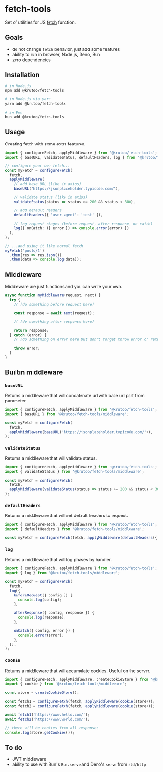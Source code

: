 # fetch-tools

Set of utilities for JS [fetch](https://developer.mozilla.org/en-US/docs/Web/API/Fetch_API/Using_Fetch) function.

## Goals

- do not change `fetch` behavior, just add some features
- ability to run in browser, Node.js, Deno, Bun
- zero dependencies

## Installation

```bash
# in Node.js
npm add @krutoo/fetch-tools

# in Node.js via yarn
yarn add @krutoo/fetch-tools

# in Bun
bun add @krutoo/fetch-tools
```

## Usage

Creating fetch with some extra features.

```ts
import { configureFetch, applyMiddleware } from '@krutoo/fetch-tools';
import { baseURL, validateStatus, defaultHeaders, log } from '@krutoo/fetch-tools/middleware';

// configure your own fetch...
const myFetch = configureFetch(
  fetch,
  applyMiddleware(
    // add base URL (like in axios)
    baseURL('https://jsonplaceholder.typicode.com/'),

    // validate status (like in axios)
    validateStatus(status => status >= 200 && status < 300),

    // add default headers
    defaultHeaders({ 'user-agent': 'test' }),

    // log request stages (before request, after response, on catch)
    log({ onCatch: ({ error }) => console.error(error) }),
  ),
);

// ...and using it like normal fetch
myFetch('posts/1')
  .then(res => res.json())
  .then(data => console.log(data));
```

## Middleware

Middleware are just functions and you can write your own.

```ts
async function myMiddleware(request, next) {
  try {
    // [do something before request here]

    const response = await next(request);

    // [do something after response here]

    return response;
  } catch (error) {
    // [do something on error here but don't forget throw error or return response]

    throw error;
  }
}
```

## Builtin middleware

### `baseURL`

Returns a middleware that will concatenate url with base url part from parameter.

```ts
import { configureFetch, applyMiddleware } from '@krutoo/fetch-tools';
import { baseURL } from '@krutoo/fetch-tools/middleware';

const myFetch = configureFetch(
  fetch,
  applyMiddleware(baseURL('https://jsonplaceholder.typicode.com/')),
);
```

### `validateStatus`

Returns a middleware that will validate status.

```ts
import { configureFetch, applyMiddleware } from '@krutoo/fetch-tools';
import { validateStatus } from '@krutoo/fetch-tools/middleware';

const myFetch = configureFetch(
  fetch,
  applyMiddleware(validateStatus(status => status >= 200 && status < 300)),
);
```

### `defaultHeaders`

Returns a middleware that will set default headers to request.

```ts
import { configureFetch, applyMiddleware } from '@krutoo/fetch-tools';
import { defaultHeaders } from '@krutoo/fetch-tools/middleware';

const myFetch = configureFetch(fetch, applyMiddleware(defaultHeaders({ 'user-agent': 'spy' })));
```

### `log`

Returns a middleware that will log phases by handler.

```ts
import { configureFetch, applyMiddleware } from '@krutoo/fetch-tools';
import { log } from '@krutoo/fetch-tools/middleware';

const myFetch = configureFetch(
  fetch,
  log({
    beforeRequest({ config }) {
      console.log(config);
    },

    afterResponse({ config, response }) {
      console.log(response);
    },

    onCatch({ config, error }) {
      console.error(error);
    },
  }),
);
```

### `cookie`

Returns a middleware that will accumulate cookies. Useful on the server.

```ts
import { configureFetch, applyMiddleware, createCookieStore } from '@krutoo/fetch-tools';
import { cookie } from '@krutoo/fetch-tools/middleware';

const store = createCookieStore();

const fetch1 = configureFetch(fetch, applyMiddleware(cookie(store)));
const fetch2 = configureFetch(fetch, applyMiddleware(cookie(store)));

await fetch1('https://www.hello.com/');
await fetch2('https://www.world.com/');

// there will be cookies from all responses
console.log(store.getCookies());
```

## To do

- JWT middleware
- ability to use with Bun's `Bun.serve` and Deno's `serve` from `std/http`
